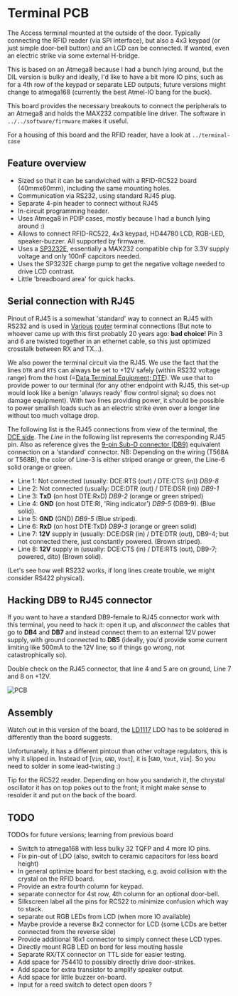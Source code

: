 Terminal PCB
============

The Access terminal mounted at the outside of the door. Typically connecting the
RFID reader (via SPI interface), but also a 4x3 keypad (or just simple door-bell
button) and an LCD can be connected. If wanted, even an electric strike via
some external H-bridge.

This is based on an Atmega8 because I had a bunch lying around, but the DIL
version is bulky and ideally, I'd like to have a bit more IO pins, such as
for a 4th row of the keypad or separate LED outputs; future versions might
change to atmega168 (currently the best Atmel-IO bang for the buck).

This board provides the necessary breakouts to connect the peripherals to an
Atmega8 and holds the MAX232 compatible line driver.
The software in `../../software/firmware` makes it useful.

For a housing of this board and the RFID reader, have a look at
`../terminal-case`

Feature overview
----------------

   - Sized so that it can be sandwiched with a RFID-RC522 board (40mmx60mm),
     including the same mounting holes.
   - Communication via RS232, using standard RJ45 plug.
   - Separate 4-pin header to connect without RJ45
   - In-circuit programming header.
   - Uses Atmega8 in PDIP cases, mostly because I had a bunch lying around :)
   - Allows to connect RFID-RC522, 4x3 keypad, HD44780 LCD, RGB-LED,
     speaker-buzzer. All supported by firmware.
   - Uses a [SP3232E][sp3232-spec], essentially a MAX232 compatible chip
     for 3.3V supply voltage and only 100nF capcitors needed.
   - Uses the SP3232E charge pump to get the negative voltage needed to drive
     LCD contrast.
   - Little 'breadboard area' for quick hacks.

Serial connection with RJ45
---------------------------

Pinout of RJ45 is a somewhat 'standard' way to connect an RJ45 with RS232
and is used in [Various][rj45-terminal-1] [router][rj45-terminal-2]
terminal connections (But note to whoever came up with this first probably 20
years ago: **bad choice**! Pin 3 and 6 are twisted together in an ethernet
cable, so this just optimized crosstalk between RX and TX...).

We also power the terminal circuit via the RJ45. We use the fact that the
lines `DTR` and `RTS` can always be set to +12V safely (within RS232 voltage
range) from the host (=[Data Terminal Equipment; DTE][DTE]). We use that to
provide power to our terminal (for any other endpoint with RJ45, this set-up
would look like a benign 'always ready' flow control signal; so does not damage
equipment). With two lines providing power, it should be possible to power
smallish loads such as an electric strike even over a longer line without too
much voltage drop.

The following list is the RJ45 connections from view of the terminal,
the [DCE side][DCE].
The *Line* in the following list represents the corresponding RJ45 pin.
Also as reference gives the [9-pin Sub-D connector (DB9)][db9-pinout]
equivalent connection on a 'standard' connector.
NB: Depending on the wiring (T568A or T568B), the color of Line-3 is either
striped orange or green, the Line-6 solid orange or green.

   - Line 1: Not connected (usually: DCE:RTS (out) / DTE:CTS (in)) *DB9-8*
   - Line 2: Not connected (usually: DCE:DTR (out) / DTE:DSR (in)) *DB9-1*
   - Line 3: **TxD**  (on host DTE:RxD) *DB9-2* (orange or green striped)
   - Line 4: **GND** (on host DTE:RI, 'Ring indicator') *DB9-5* (DB9-9). (Blue solid).
   - Line 5: **GND** (GND) *DB9-5* (Blue striped).
   - Line 6: **RxD** (on host DTE:TxD) *DB9-3*  (orange or green solid)
   - Line 7: **12V** supply in (usually: DCE:DSR (in) / DTE:DTR (out), DB9-4; but not connected there, just constantly powered. (Brown striped).
   - Line 8: **12V** supply in (usually: DCE:CTS (in) / DTE:RTS (out), DB9-7; powered, dito) (Brown solid).

(Let's see how well RS232 works, if long lines create trouble, we might consider
RS422 physical).

Hacking DB9 to RJ45 connector
------------------------------
If you want to have a standard DB9-female to RJ45 connector work with
this terminal, you need to hack it: open it up, and *disconnect* the cables
that go to **DB4** and **DB7** and instead connect them to an external 12V
power supply, with ground connected to **DB5** (ideally, you'd provide some
current limiting like 500mA to the 12V line; so if things go wrong, not
catastrophically so).

Double check on the RJ45 connector, that line 4 and 5 are on ground,
Line 7 and 8 on +12V.

![PCB][pcb]

Assembly
--------
Watch out in this version of the board, the [LD1117] LDO has to be soldered
in differently than the board suggests.

Unfortunately, it has a different pintout than other voltage regulators, this
is why it slipped in. Instead of [`Vin`, `GND`, `Vout`], it is
[`GND`, `Vout`, `Vin`]. So you need to solder in some lead-twisting :)

Tip for the RC522 reader. Depending on how you sandwich it, the chrystal oscillator it
has on top pokes out to the front; it might make sense to resolder it and put on the back
of the board.

TODO
----
TODOs for future versions; learning from previous board

   - Switch to atmega168 with less bulky 32 TQFP and 4 more IO pins.
   - Fix pin-out of LDO (also, switch to ceramic capacitors for less
     board height)
   - In general optimize board for best stacking, e.g. avoid collision with
     the crystal on the RFID board.
   - Provide an extra fourth column for keypad.
   - separate connector for 4st row, 4th column for an optional door-bell.
   - Silkscreen label all the pins for RC522 to minimize confusion which way
     to stack.
   - separate out RGB LEDs from LCD (when more IO available)
   - Maybe provide a reverse 8x2 connector for LCD (some LCDs are better
     connected from the reverse side)
   - Provide additional 16x1 connector to simply connect these LCD types.
   - Directly mount RGB LED on bord for less mouting hassle
   - Separate RX/TX connector on TTL side for easier testing.
   - Add space for 754410 to possibly directly drive door-strikes.
   - Add space for extra transistor to amplify speaker output.
   - Add space for little buzzer on-board.
   - Input for a reed switch to detect open doors ?

[pcb]: https://github.com/hzeller/rfid-access-control/raw/master/img/terminal-pcb.png
[sp3232-spec]: http://www.exar.com/common/content/document.ashx?id=619
[rj45-terminal-1]: http://www.allpinouts.org/index.php/Cisco_Console_RJ45_to_DB9_Pin
[rj45-terminal-2]: http://kb.juniper.net/InfoCenter/index?page=content&id=KB13272
[db9-pinout]: http://www.db9-pinout.com/
[DTE]: http://en.wikipedia.org/wiki/Data_terminal_equipment
[DCE]: http://en.wikipedia.org/wiki/Data_circuit-terminating_equipment
[LD1117]: http://www.st.com/web/en/resource/technical/document/datasheet/CD00000544.pdf
